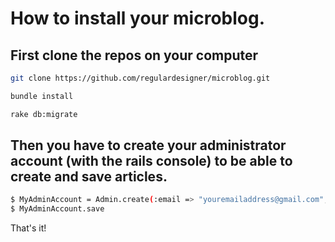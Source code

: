 # How to install your microblog.

## First clone the repos on your computer

```sh
git clone https://github.com/regulardesigner/microblog.git

bundle install

rake db:migrate
```

## Then you have to create your administrator account (with the rails console) to be able to create and save articles.

```sh
$ MyAdminAccount = Admin.create(:email => "youremailaddress@gmail.com", :password => "yourpassord")
$ MyAdminAccount.save
```

That's it!
